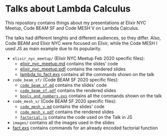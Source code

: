 # Talks about Lambda Calculus

This repository contains things about my presentations at Elixir NYC Meetup, Code BEAM SF and
Code MESH V on Lambda Calculus.

The talks had different lenghts and different audiences, so they differ. Also, Code BEAM and Elixir NYC
were focused on Elixir, while the Code MESH I used JS as main example due to its popularity.

* `elixir_nyc_meetup/` (Elixir NYC Meetup Feb 2020 specific files):
  * [elixir_nyc_meetup.md](./elixir_nyc_meetup/elixir_nyc_meetup.md) contains the slides' code
  * [elixir_nyc_meetup.pdf](./elixir_nyc_meetup/elixir_nyc_meetup.pdf) contains the rendered slides
  * [lambda_to_fact.exs](./elixir_nyc_meetup/lambda_to_fact.exs) contains all the commands shown on the talk
* `code_beam_sf/` (Code BEAM SF 2020 specific files):
  * [`code_beam_sf.md`](./code_beam_sf/code_beam_sf.md) contains the slides' code
  * [`code_beam_sf.pdf`](./code_beam_sf/code_beam_sf.pdf) contains the rendered slides
  * [`bools_and_numbers.exs`](./code_beam_sf/bools_and_numbers.exs) contains all the commands shown on the talk
* `code_mesh_v/` (Code BEAM SF 2020 specific files):
  * [`code_mesh_v.md`](./code_mesh_v/code_mesh_v.md) contains the slides' code
  * [`code_mesh_v.pdf`](./code_mesh_v/code_mesh_v.pdf) contains the rendered slides
  * [`factorial.js`](./code_beam_sf/bools_and_numbers.exs) contains the code used on the Talk in JS
* `images/` contains all the images used in the slides
* [fact.exs](./fact.exs) contains commands for an already encoded factorial function